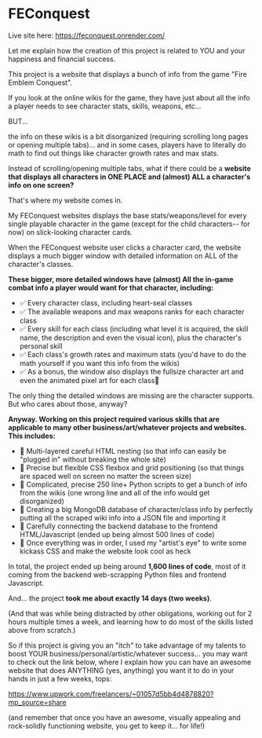 # FEConquest

Live site here: https://feconquest.onrender.com/


Let me explain how the creation of this project is related to YOU and your happiness and financial success.

This project is a website that displays a bunch of info from the game "Fire Emblem Conquest".

If you look at the online wikis for the game, they have just about all the info a player needs to see character stats, skills, weapons, etc...

BUT...

the info on these wikis is a bit disorganized (requiring scrolling long pages or opening multiple tabs)... 
and in some cases, players have to literally do math to find out things like character growth rates and max stats.

Instead of scrolling/opening multiple tabs, what if there could be a **website that displays all characters in ONE PLACE and (almost) ALL a character's info on one screen?**

That's where my website comes in.



My FEConquest websites displays the base stats/weapons/level for every single playable character in the game (except for the child characters-- for now) on slick-looking character cards.

When the FEConquest website user clicks a character card, the website displays a much bigger window with detailed information on ALL of the character's classes.

**These bigger, more detailed windows have (almost) All the in-game combat info a player would want for that character, including:**
- ✅ Every character class, including heart-seal classes
- ✅ The available weapons and max weapons ranks for each character class
- ✅ Every skill for each class (including what level it is acquired, the skill name, the description and even the visual icon), plus the character's personal skill
- ✅ Each class's growth rates and maximum stats (you'd have to do the math yourself if you want this info from the wikis)
- ✅ As a bonus, the window also displays the fullsize character art and even the animated pixel art for each class🤺

The only thing the detailed windows are missing are the character supports. But who cares about those, anyway?



**Anyway. Working on this project required various skills that are applicable to many other business/art/whatever projects and websites. This includes:**
- 🎯 Multi-layered careful HTML nesting (so that info can easily be "plugged in" without breaking the whole site)
- 🎯 Precise but flexible CSS flexbox and grid positioning (so that things are spaced well on screen no matter the screen size)
- 🎯 Complicated, precise 250 line+ Python scripts to get a bunch of info from the wikis (one wrong line and all of the info would get disorganized)
- 🎯 Creating a big MongoDB database of character/class info by perfectly putting all the scraped wiki info into a JSON file and importing it
- 🎯 Carefully connecting the backend database to the frontend HTML/Javascript (ended up being almost 500 lines of code)
- 🎯 Once everything was in order, I used my "artist's eye" to write some kickass CSS and make the website look cool as heck

In total, the project ended up being around **1,600 lines of code**, most of it coming from the backend web-scrapping Python files and frontend Javascript.

And... the project **took me about exactly 14 days (two weeks)**.

(And that was while being distracted by other obligations, working out for 2 hours multiple times a week, and learning how to do most of the skills listed above from scratch.)



So if this project is giving you an "itch" to take advantage of my talents to boost YOUR business/personal/artistic/whatever success...
you may want to check out the link below, where I explain how you can have an awesome website that does ANYTHING (yes, anything) you want it to do in your hands in just a few weeks, tops:

https://www.upwork.com/freelancers/~01057d5bb4d4878820?mp_source=share

(and remember that once you have an awesome, visually appealing and rock-solidly functioning website, you get to keep it... for life!)
